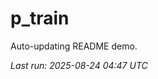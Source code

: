 # p_train

Auto-updating README demo.

<!--START_SECTION:status-->
_Last run: 2025-08-24 04:47 UTC_
<!--END_SECTION:status-->





















































































